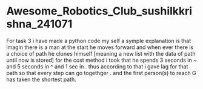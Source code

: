 # Awesome_Robotics_Club_sushilkkrishna_241071
For task 3 i have made a python code my self 
a symple explanation is that imagin there is a man at the start
he moves forward and when ever there is a choice of path he clones himself [meaning a new list with the data of path until now is stored]
for the cost method i took that he spends 3 seconds in ~ and 5 seconds in ^ and 1 sec in .
thus according to that i gave lag for that path so that every step can go togethger . 
and the first person(s) to reach G has taken the shortest path.
